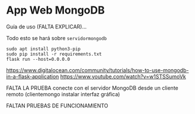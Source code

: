 # App Web MongoDB

Guía de uso (FALTA EXPLICAR)...

Todo esto se hará sobre `servidormongodb`

```shell
sudo apt install python3-pip
sudo pip install -r requirements.txt
flask run --host=0.0.0.0
```

https://www.digitalocean.com/community/tutorials/how-to-use-mongodb-in-a-flask-application
https://www.youtube.com/watch?v=w1STSSumoVk

FALTA LA PRUEBA conecte con el servidor MongoDB desde un cliente remoto (clientemongo instalar interfaz gráfica)

FALTAN PRUEBAS DE FUNCIONAMIENTO
